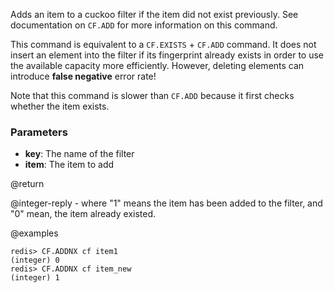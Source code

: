 Adds an item to a cuckoo filter if the item did not exist previously.
See documentation on `CF.ADD` for more information on this command.

This command is equivalent to a `CF.EXISTS` + `CF.ADD` command. It does not
insert an element into the filter if its fingerprint already exists in order to
use the available capacity more efficiently. However, deleting
elements can introduce **false negative** error rate!

Note that this command is slower than `CF.ADD` because it first checks whether the
item exists.

### Parameters

* **key**: The name of the filter
* **item**: The item to add

@return

@integer-reply - where "1" means the item has been added to the filter, and "0" mean, the item already existed.

@examples

```
redis> CF.ADDNX cf item1
(integer) 0
redis> CF.ADDNX cf item_new
(integer) 1
```
